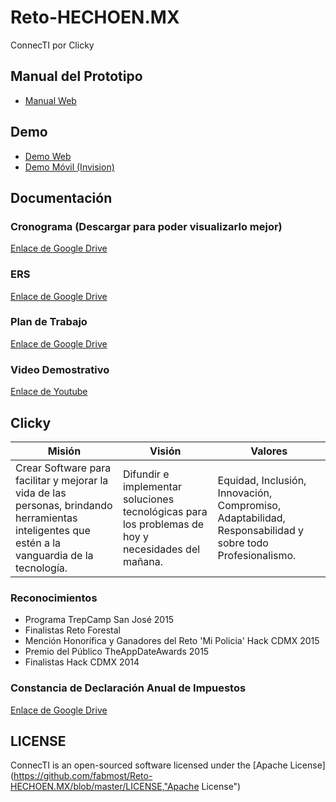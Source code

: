 # Reto-HECHOEN.MX
ConnecTI por Clicky

## Manual del Prototipo
* [Manual Web](https://drive.google.com/open?id=11QLb1ulXxk1krsfV8xP4mrHzHoAnyY_xdQz9TxHC9gI)

## Demo
* [Demo Web](http://connecti.cl1cky.com/)
* [Demo Móvil (Invision)](https://invis.io/TP4RBAURC)

## Documentación

### Cronograma (Descargar para poder visualizarlo mejor)
[Enlace de Google Drive](https://drive.google.com/open?id=0B5ZfWWNAbYrNal81aERKVGxlN28)

### ERS
[Enlace de Google Drive](https://drive.google.com/open?id=1dsWx1sVtUPgxoPRI9qf_aR36GWFXodOCe5yS5On0sIs)

### Plan de Trabajo
[Enlace de Google Drive](https://drive.google.com/open?id=1ZHync54fUY1frp_vmoUuma2RwybquJReLUBofIDJzTI)

### Video Demostrativo
[Enlace de Youtube](https://youtu.be/ysMaaQtG63E)

## Clicky
| Misión     | Visión    | Valores |
|------------|-----------|---------|
|Crear Software para facilitar y mejorar la vida de las personas, brindando herramientas inteligentes que estén a la vanguardia de la tecnología.| Difundir e implementar soluciones tecnológicas para los problemas de hoy y necesidades del mañana.|Equidad, Inclusión, Innovación, Compromiso, Adaptabilidad, Responsabilidad y sobre todo Profesionalismo.|

### Reconocimientos 
* Programa TrepCamp San José 2015
* Finalistas Reto Forestal
* Mención Honorífica y Ganadores del Reto 'Mi Policia' Hack CDMX 2015
* Premio del Público TheAppDateAwards 2015
* Finalistas Hack CDMX 2014
 
### Constancia de Declaración Anual de Impuestos
[Enlace de Google Drive](https://drive.google.com/open?id=0B4d_GAiVrlp3eUlIdFJXaHJBOGc)

## LICENSE
ConnecTI is an open-sourced software licensed under the [Apache License](https://github.com/fabmost/Reto-HECHOEN.MX/blob/master/LICENSE,"Apache License")
